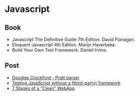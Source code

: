 # Javascript

## Book

- Javascript The Definitive Guide 7th Edition. David Flanagan.
- Eloquent Javascript 4th Edition. Marijn Haverbeke.
- Build Your Own Test Framework. Daniel Irvine.

## Post

- [Douglas Crockford - Pratt parser](https://crockford.com/javascript/tdop/tdop.html)
- [Testing JavaScript without a (third-party) framework](https://alexwlchan.net/2023/testing-javascript-without-a-framework/)
- [7 Stages of a “Clean” WebApp](https://medium.com/delta-force/7-stages-of-a-clean-webapp-9f353ed123ae)
